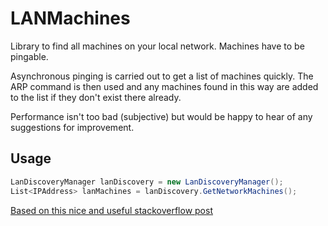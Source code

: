 LANMachines
===========

Library to find all machines on your local network.
Machines have to be pingable.

Asynchronous pinging is carried out to get a list of machines quickly.
The ARP command is then used and any machines found in this way are added to the list if they don't exist there already.

Performance isn't too bad (subjective) but would be happy to hear of any suggestions for improvement.

Usage
-----

```c#
LanDiscoveryManager lanDiscovery = new LanDiscoveryManager();
List<IPAddress> lanMachines = lanDiscovery.GetNetworkMachines();
```

[Based on this nice and useful stackoverflow post](http://stackoverflow.com/questions/4042789/how-to-get-ip-of-all-hosts-in-lan)
